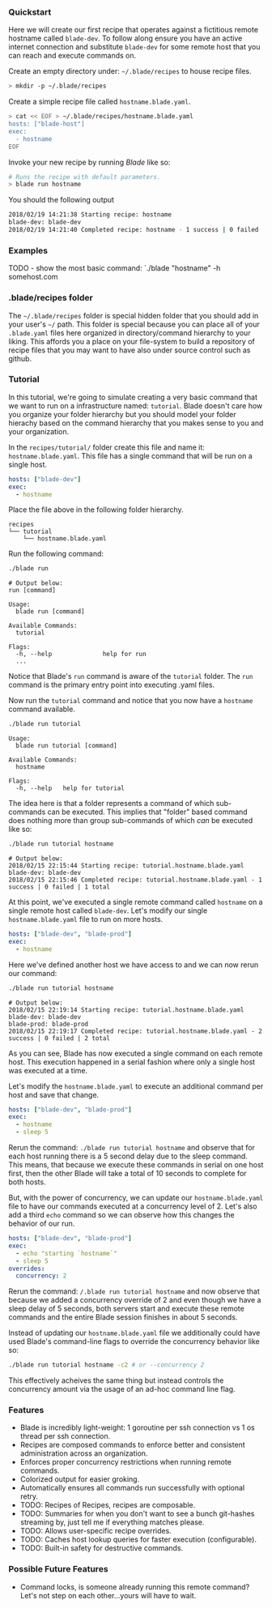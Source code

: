 ### Quickstart

Here we will create our first recipe that operates against a fictitious remote hostname called `blade-dev`. To follow along ensure you have an active internet connection and substitute `blade-dev` for some remote host that you can reach and execute commands on.

Create an empty directory under: `~/.blade/recipes` to house recipe files.

```sh
> mkdir -p ~/.blade/recipes
```

Create a simple recipe file called `hostname.blade.yaml`.

```sh
> cat << EOF > ~/.blade/recipes/hostname.blade.yaml
hosts: ["blade-host"]
exec:
  - hostname
EOF
```

Invoke your new recipe by running *Blade* like so:

```sh
# Runs the recipe with default parameters.
> blade run hostname
```

You should the following output

```sh
2018/02/19 14:21:38 Starting recipe: hostname
blade-dev: blade-dev
2018/02/19 14:21:40 Completed recipe: hostname - 1 success | 0 failed | 1 total
```

### Examples
TODO - show the most basic command: `./blade "hostname" -h somehost.com

### .blade/recipes folder

The `~/.blade/recipes` folder is special hidden folder that you should add in your user's `~/` path. This folder is special because you can place all of your `.blade.yaml` files here organized in directory/command hierarchy to your liking. This affords you a place on your file-system to build a repository of recipe files that you may want to have also under source control such as github.

### Tutorial

In this tutorial, we're going to simulate creating a very basic command that we want to run on a infrastructure named: `tutorial`. Blade doesn't care how you organize your folder hierarchy but you should model your folder hierachy based on the command hierarchy that you makes sense to you and your organization.

In the `recipes/tutorial/` folder create this file and name it: `hostname.blade.yaml`. This file has a single command that will be run on a single host.

```yaml
hosts: ["blade-dev"]
exec:
  - hostname
```

Place the file above in the following folder hierarchy.

```
recipes
└── tutorial
    └── hostname.blade.yaml
```

Run the following command:

```sh
./blade run
```

```
# Output below:
run [command]

Usage:
  blade run [command]

Available Commands:
  tutorial

Flags:
  -h, --help              help for run
  ...
```

Notice that Blade's `run` command is aware of the `tutorial` folder. The `run` command is the primary entry point into executing .yaml files.

Now run the `tutorial` command and notice that you now have a `hostname` command available.

```sh
./blade run tutorial
```

```
Usage:
  blade run tutorial [command]

Available Commands:
  hostname

Flags:
  -h, --help   help for tutorial
```

The idea here is that a folder represents a command of which sub-commands can be executed. This implies that "folder" based command does nothing more than group sub-commands of which *can* be executed like so:

```sh
./blade run tutorial hostname
```

```
# Output below:
2018/02/15 22:15:44 Starting recipe: tutorial.hostname.blade.yaml
blade-dev: blade-dev
2018/02/15 22:15:46 Completed recipe: tutorial.hostname.blade.yaml - 1 success | 0 failed | 1 total
```

At this point, we've executed a single remote command called `hostname` on a single remote host called `blade-dev`. 
Let's modify our single `hostname.blade.yaml` file to run on more hosts.

```yaml
hosts: ["blade-dev", "blade-prod"]
exec:
  - hostname
```

Here we've defined another host we have access to and we can now rerun our command:

```sh
./blade run tutorial hostname
```

```
# Output below:
2018/02/15 22:19:14 Starting recipe: tutorial.hostname.blade.yaml
blade-dev: blade-dev
blade-prod: blade-prod
2018/02/15 22:19:17 Completed recipe: tutorial.hostname.blade.yaml - 2 success | 0 failed | 2 total
```

As you can see, Blade has now executed a single command on each remote host. This execution happened in a serial fashion where only a single host was executed at a time.

Let's modify the `hostname.blade.yaml` to execute an additional command per host and save that change.

```yaml
hosts: ["blade-dev", "blade-prod"]
exec:
  - hostname
  - sleep 5
```

Rerun the command: `./blade run tutorial hostname` and observe that for each host running there is a 5 second delay due to the sleep command. This means, that because we execute these commands in serial on one host first, then the other Blade will take a total of 10 seconds to complete for both hosts.

But, with the power of concurrency, we can update our `hostname.blade.yaml` file to have our commands executed at a concurrency level of 2. Let's also add a third `echo` command so we can observe how this changes the behavior of our run.

```yaml
hosts: ["blade-dev", "blade-prod"]
exec:
  - echo "starting `hostname`"
  - sleep 5
overrides:
  concurrency: 2
```

Rerun the command: `/.blade run tutorial hostname` and now observe that because we added a concurrency override of 2 and even though we have a sleep delay of 5 seconds, both servers start and execute these remote commands and the entire Blade session finishes in about 5 seconds.

Instead of updating our `hostname.blade.yaml` file we additionally could have used Blade's command-line flags to override the concurrency behavior like so:

```sh
./blade run tutorial hostname -c2 # or --concurrency 2
```

This effectively acheives the same thing but instead controls the concurrency amount via the usage of an ad-hoc command line flag.

### Features
* Blade is incredibly light-weight: 1 goroutine per ssh connection vs 1 os thread per ssh connection.
* Recipes are composed commands to enforce better and consistent administration across an organization.
* Enforces proper concurrency restrictions when running remote commands.
* Colorized output for easier groking.
* Automatically ensures all commands run successfully with optional retry.
* TODO: Recipes of Recipes, recipes are composable.
* TODO: Summaries for when you don't want to see a bunch git-hashes streaming by, just tell me if everything matches please.
* TODO: Allows user-specific recipe overrides.
* TODO: Caches host lookup queries for faster execution (configurable).
* TODO: Built-in safety for destructive commands.

### Possible Future Features
* Command locks, is someone already running this remote command?  Let's not step on each other...yours will have to wait.
